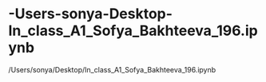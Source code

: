 # -Users-sonya-Desktop-In_class_A1_Sofya_Bakhteeva_196.ipynb
/Users/sonya/Desktop/In_class_A1_Sofya_Bakhteeva_196.ipynb
